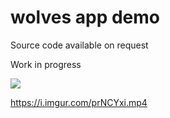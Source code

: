 # wolves app demo

Source code available on request

Work in progress

![](https://github.com/Cabreros/wolves_app_demo/blob/master/kGAi4vRBdt.gif)

https://i.imgur.com/prNCYxi.mp4
